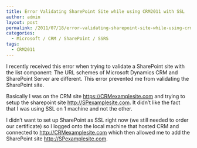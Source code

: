 ```yaml
---
title: Error Validating SharePoint Site while using CRM2011 with SSL
author: admin
layout: post
permalink: /2011/07/18/error-validating-sharepoint-site-while-using-crm2011-with-ssl/
categories:
  - Microsoft / CRM / SharePoint / SSRS
tags:
  - CRM2011
---
```



I recently received this error when trying to validate a SharePoint site with the list component: The URL schemes of Microsoft Dynamics CRM and SharePoint Server are different. This error prevented me from validating the SharePoint site.

Basically I was on the CRM site https://CRMexamplesite.com and trying to setup the sharepoint site http://SPexamplesite.com. It didn’t like the fact that I was using SSL on 1 machine and not the other.

I didn’t want to set up SharePoint as SSL right now (we still needed to order our certificate) so I logged onto the local machine that hosted CRM and connected to http://CRMexamplesite.com which then allowed me to add the SharePoint site http://SPexamplesite.com.
